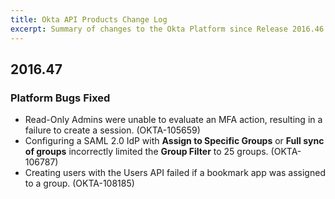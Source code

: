 ```yaml
---
title: Okta API Products Change Log
excerpt: Summary of changes to the Okta Platform since Release 2016.46
---
```


## 2016.47

### Platform Bugs Fixed

* Read-Only Admins were unable to evaluate an MFA action, resulting in a failure to create a session. (OKTA-105659)
* Configuring a SAML 2.0 IdP with **Assign to Specific Groups** or **Full sync of groups** incorrectly limited the **Group Filter** to 25 groups. (OKTA-106787)
* Creating users with the Users API failed if a bookmark app was assigned to a group. (OKTA-108185)
